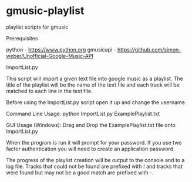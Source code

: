 gmusic-playlist
===============

playlist scripts for gmusic

Prerequisites

python - https://www.python.org
gmusicapi - https://github.com/simon-weber/Unofficial-Google-Music-API

ImportList.py

This script will import a given text file into google music as a playlist. The title of the playlist will be the name of the text file and each track will be matched to each line in the text file.

Before using the ImportList.py script open it up and change the username.

Command Line Usage: python ImportList.py ExamplePlaylist.txt

GUI Usage (Windows): Drag and Drop the ExamplePlaylist.txt file onto ImportList.py

When the program is run it will prompt for your password.  If you use two factor authentication you will need to create an application password.

The progress of the playlist creation will be output to the console and to a log file.  Tracks that could not be found are prefixed with ! and tracks that were found but may not be a good match are prefixed with -.
